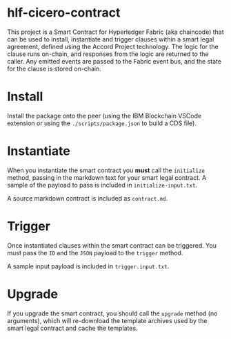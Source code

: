 # hlf-cicero-contract

This project is a Smart Contract for Hyperledger Fabric (aka chaincode) that can be used to install, instantiate and trigger clauses within a smart legal agreement, defined using the Accord Project technology. The logic for the clause runs on-chain, and responses from the logic are returned to the caller. Any emitted events are passed to the Fabric event bus, and the state for the clause is stored on-chain.

# Install

Install the package onto the peer (using the IBM Blockchain VSCode extension or using the `./scripts/package.json` to build a CDS file).

# Instantiate

When you instantiate the smart contract you **must** call the `initialize` method, passing in the
markdown text for your smart legal contract. A sample of the payload to pass is included in
`initialize-input.txt`.

A source markdown contract is included as `contract.md`.

# Trigger

Once instantiated clauses within the smart contract can be triggered. You must pass the `ID` and the `JSON` payload to the `trigger` method.

A sample input payload is included in `trigger.input.txt`.


# Upgrade

If you upgrade the smart contract, you should call the `upgrade` method (no arguments), which will re-download the template archives used by the smart legal contract and cache the templates.